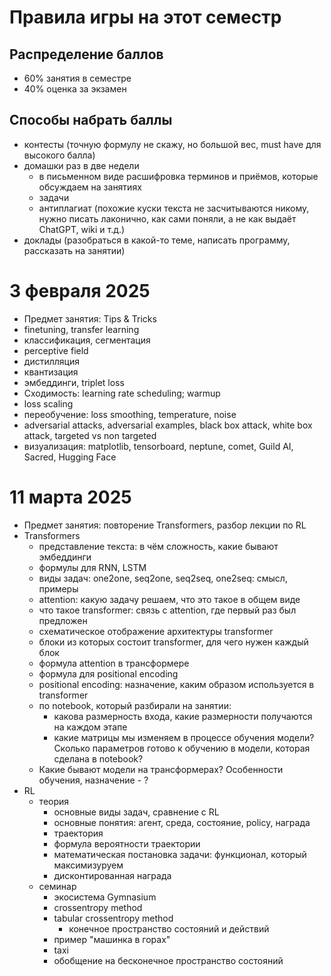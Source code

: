 # Правила игры на этот семестр

## Распределение баллов
* 60% занятия в семестре
* 40% оценка за экзамен

## Способы набрать баллы
* контесты (точную формулу не скажу, но большой вес, must have для высокого балла)
* домашки раз в две недели
  * в письменном виде расшифровка терминов и приёмов, которые обсуждаем на занятиях
  * задачи
  * антиплагиат (похожие куски текста не засчитываются никому, нужно писать лаконично, как сами поняли, а не как выдаёт ChatGPT, wiki и т.д.)
* доклады (разобраться в какой-то теме, написать программу, рассказать на занятии)

# 3 февраля 2025

* Предмет занятия: Tips & Tricks
* finetuning, transfer learning
* классификация, сегментация
* perceptive field
* дистилляция
* квантизация
* эмбеддинги, triplet loss
* Сходимость: learning rate scheduling; warmup
* loss scaling
* переобучение: loss smoothing, temperature, noise
* adversarial attacks, adversarial examples, black box attack, white box attack, targeted vs non targeted
* визуализация: matplotlib, tensorboard, neptune, comet, Guild AI, Sacred, Hugging Face

# 11 марта 2025
* Предмет занятия: повторение Transformers, разбор лекции по RL
* Transformers
  * представление текста: в чём сложность, какие бывают эмбеддинги
  * формулы для RNN, LSTM
  * виды задач: one2one, seq2one, seq2seq, one2seq: смысл, примеры
  * attention: какую задачу решаем, что это такое в общем виде
  * что такое transformer: связь с attention, где первый раз был предложен
  * схематическое отображение архитектуры transformer
  * блоки из которых состоит transformer, для чего нужен каждый блок
  * формула attention в трансформере
  * формула для positional encoding
  * positional encoding: назначение, каким образом используется в transformer
  * по notebook, который разбирали на занятии:
    * какова размерность входа, какие размерности получаются на каждом этапе
    * какие матрицы мы изменяем в процессе обучения модели? Сколько параметров готово к обучению в модели, которая сделана в notebook?
  * Какие бывают модели на трансформерах? Особенности обучения, назначение - ?
* RL
  * теория
     * основные виды задач, сравнение с RL
     * основные понятия: агент, среда, состояние, policy, награда
     * траектория
     * формула вероятности траектории
     * математическая постановка задачи: функционал, который максимизуруем
     * дисконтированная награда
  * семинар
     * экосистема Gymnasium
     * crossentropy method
     * tabular crossentropy method
       * конечное пространство состояний и действий
     * пример "машинка в горах"
     * taxi
     * обобщение на бесконечное пространство состояний



